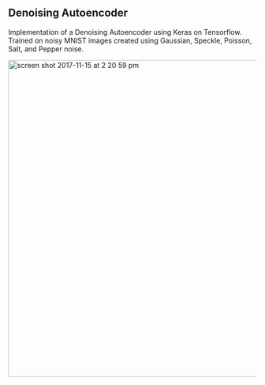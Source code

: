 ## Denoising Autoencoder

Implementation of a Denoising Autoencoder using Keras on Tensorflow.
Trained on noisy MNIST images created using Gaussian, Speckle, Poisson, Salt, and Pepper noise.

<img width="641" alt="screen shot 2017-11-15 at 2 20 59 pm" src="https://user-images.githubusercontent.com/20137995/32821798-45577584-ca10-11e7-9bc6-c7d241ab40f3.png">
